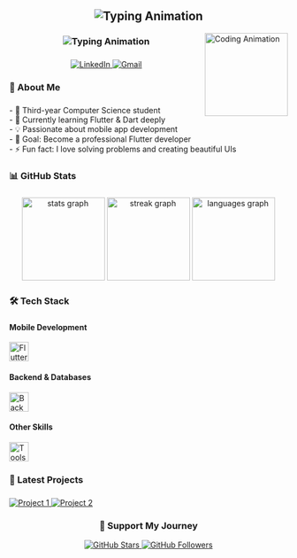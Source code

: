 <h2 align="center">
  <img src="https://readme-typing-svg.herokuapp.com?size=24&duration=3000&pause=800&color=FF69B4&center=true&vCenter=true&width=500&lines=Hi+👋!+I'm+Maram+Basyouni" alt="Typing Animation">
</h2>

<img align="right" height="150" src="https://i.pinimg.com/originals/14/a6/93/14a69305d33439df7fb4efc6f94b5308.gif" alt="Coding Animation" />

<h3 align="center">
  <img src="https://readme-typing-svg.herokuapp.com?size=22&color=FF69B4&center=true&vCenter=true&width=400&lines=Flutter+Developer+%7C+Computer+Science+Student" alt="Typing Animation">
</h3>

###

<div align="center">
  <a href="https://www.linkedin.com/in/maram-basyone-4a2163272/" target="_blank">
    <img src="https://img.shields.io/badge/LinkedIn-0077B5?style=for-the-badge&logo=linkedin&logoColor=white" alt="LinkedIn">
  </a>
  <a href="mailto:your-email@example.com" target="_blank">
    <img src="https://img.shields.io/badge/Gmail-D14836?style=for-the-badge&logo=gmail&logoColor=white" alt="Gmail">
  </a>
</div>

###

<h3 align="left">🚀 About Me</h3>

###

<p align="left">
- 🔭 Third-year Computer Science student<br>
- 🌱 Currently learning Flutter & Dart deeply<br>
- 💡 Passionate about mobile app development<br>
- 🎯 Goal: Become a professional Flutter developer<br>
- ⚡ Fun fact: I love solving problems and creating beautiful UIs
</p>

###

<h3 align="left">📊 GitHub Stats</h3>

###

<div align="center">
  <img src="https://github-readme-stats.vercel.app/api?username=marambasyone27&hide_title=false&hide_rank=false&show_icons=true&include_all_commits=true&count_private=true&disable_animations=false&theme=dracula&locale=en&hide_border=true" height="150" alt="stats graph" />
  <img src="https://streak-stats.demolab.com?user=marambasyone27&locale=en&mode=daily&theme=dracula&hide_border=false&border_radius=5" height="150" alt="streak graph" />
  <img src="https://github-readme-stats.vercel.app/api/top-langs?username=marambasyone27&locale=en&hide_title=false&layout=compact&card_width=320&langs_count=5&theme=dracula&hide_border=false" height="150" alt="languages graph" />
</div>

###

<h3 align="left">🛠 Tech Stack</h3>

###

<div align="left">
  <h4>Mobile Development</h4>
  <img src="https://skillicons.dev/icons?i=flutter,dart" height="35" alt="Flutter & Dart" />
  
  <h4>Backend & Databases</h4>
  <img src="https://skillicons.dev/icons?i=firebase,supabase,sqlite" height="35" alt="Backend Technologies" />
  
  <h4>Other Skills</h4>
  <img src="https://skillicons.dev/icons?i=git,github,vscode" height="35" alt="Tools" />
</div>

###

<h3 align="left">🌟 Latest Projects</h3>

###

<div align="left">
  <!-- يمكنك إضافة مشاريعك هنا -->
  <a href="رابط-المشروع-1">
    <img src="https://github-readme-stats.vercel.app/api/pin/?username=marambasyone27&repo=repo-name&theme=dracula" alt="Project 1">
  </a>
  <a href="رابط-المشروع-2">
    <img src="https://github-readme-stats.vercel.app/api/pin/?username=marambasyone27&repo=repo-name&theme=dracula" alt="Project 2">
  </a>
</div>

###

<h3 align="center">💖 Support My Journey</h3>

<p align="center">
  <a href="https://github.com/marambasyone27">
    <img src="https://img.shields.io/github/stars/marambasyone27?style=social" alt="GitHub Stars">
    <img src="https://img.shields.io/github/followers/marambasyone27?label=Follow&style=social" alt="GitHub Followers">
  </a>
</p>
